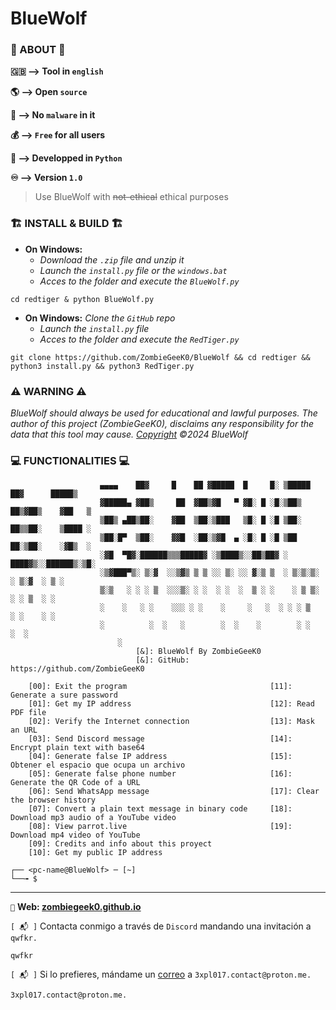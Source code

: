 # BlueWolf

### 🔴 ABOUT 🔴

__🇬🇧 --> Tool in `english`__

__🌎 --> Open `source`__

__🦠 --> No `malware` in it__

__💰 --> `Free` for all users__

__💾 --> Developped in `Python`__

__♾️ --> Version `1.0`__

> Use BlueWolf with ~~not-ethical~~ ethical purposes

### 🏗️ INSTALL & BUILD 🏗️

- __On Windows:__
  - _Download the `.zip` file and unzip it_
  - _Launch the `install.py` file or the `windows.bat`_
  - _Acces to the folder and execute the `BlueWolf.py`_

```shell
cd redtiger & python BlueWolf.py
```

- __On Windows:__
   _Clone the `GitHub` repo_
  - _Launch the `install.py` file_
  - _Acces to the folder and execute the `RedTiger.py`_

```shell
git clone https://github.com/ZombieGeeK0/BlueWolf && cd redtiger && python3 install.py && python3 RedTiger.py
```

### ⚠️ WARNING ⚠️

_BlueWolf should always be used for educational and lawful purposes. The author of this project (ZombieGeeK0), disclaims any responsibility for the data that this tool may cause. <a href="https://github.com/ZombieGeeK0/BlueWolf?tab=MIT-1-ov-file">Copyright</a> ©2024 BlueWolf_

### 💻 FUNCTIONALITIES 💻

```
                    ▄▄▄▄    ██▓     █    ██ ▓█████  █     █░ ▒█████   ██▓      █████▒
                    ▓█████▄ ▓██▒     ██  ▓██▒▓█   ▀ ▓█░ █ ░█░▒██▒  ██▒▓██▒    ▓██   ▒ 
                    ▒██▒ ▄██▒██░    ▓██  ▒██░▒███   ▒█░ █ ░█ ▒██░  ██▒▒██░    ▒████ ░ 
                    ▒██░█▀  ▒██░    ▓▓█  ░██░▒▓█  ▄ ░█░ █ ░█ ▒██   ██░▒██░    ░▓█▒  ░ 
                    ░▓█  ▀█▓░██████▒▒▒█████▓ ░▒████▒░░██▒██▓ ░ ████▓▒░░██████▒░▒█░    
                    ░▒▓███▀▒░ ▒░▓  ░░▒▓▒ ▒ ▒ ░░ ▒░ ░░ ▓░▒ ▒  ░ ▒░▒░▒░ ░ ▒░▓  ░ ▒ ░    
                    ▒░▒   ░ ░ ░ ▒  ░░░▒░ ░ ░  ░ ░  ░  ▒ ░ ░    ░ ▒ ▒░ ░ ░ ▒  ░ ░      
                    ░    ░   ░ ░    ░░░ ░ ░    ░     ░   ░  ░ ░ ░ ▒    ░ ░    ░ ░    
                    ░          ░  ░   ░        ░  ░    ░        ░ ░      ░  ░        
                        ░                                                  
                            [&]: BlueWolf By ZombieGeeK0 
                            [&]: GitHub: https://github.com/ZombieGeeK0        

    [00]: Exit the program                                [11]: Generate a sure password
    [01]: Get my IP address                               [12]: Read PDF file
    [02]: Verify the Internet connection                  [13]: Mask an URL
    [03]: Send Discord message                            [14]: Encrypt plain text with base64
    [04]: Generate false IP address                       [15]: Obtener el espacio que ocupa un archivo
    [05]: Generate false phone number                     [16]: Generate the QR Code of a URL
    [06]: Send WhatsApp message                           [17]: Clear the browser history
    [07]: Convert a plain text message in binary code     [18]: Download mp3 audio of a YouTube video
    [08]: View parrot.live                                [19]: Download mp4 video of YouTube
    [09]: Credits and info about this proyect
    [10]: Get my public IP address

┌── <pc-name@BlueWolf> ─ [~]
└──╼ $ 
```

<hr>

`📎` __Web: <a href="zombiegeek0.github.io">zombiegeek0.github.io</a>__

`[ 📬 ]` Contacta conmigo a través de `Discord` mandando una invitación a `qwfkr.`

    qwfkr
`[ 📬 ]` Si lo prefieres, mándame un <a href="mailto:3xpl017.contact@proton.me">correo</a> a `3xpl017.contact@proton.me.`

    3xpl017.contact@proton.me.

